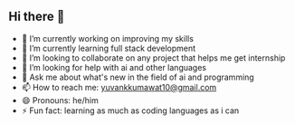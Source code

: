 ## Hi there 👋

<!--
**Yuvank10/Yuvank10** is a ✨ _special_ ✨ repository because its `README.md` (this file) appears on your GitHub profile.

Here are some ideas to get you started:-->

- 🔭 I’m currently working on improving my skills
- 🌱 I’m currently learning full stack development
- 👯 I’m looking to collaborate on any project that helps me get internship
- 🤔 I’m looking for help with ai and other languages
- 💬 Ask me about what's new in the field of ai and programming
- 📫 How to reach me: yuvankkumawat10@gmail.com
- 😄 Pronouns: he/him
- ⚡ Fun fact: learning as much as coding languages as i can
